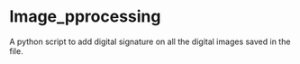 # Image_pprocessing
A python script to add digital signature on all the digital images saved in the file.
